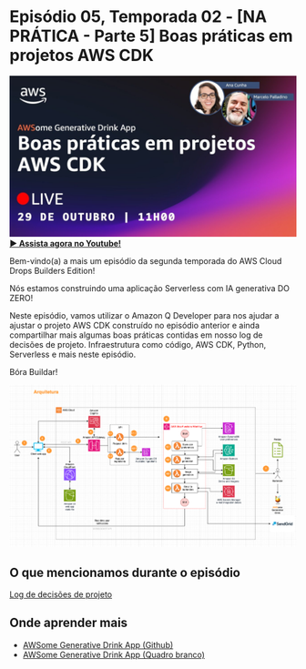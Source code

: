 # Episódio 05, Temporada 02 - [NA PRÁTICA - Parte 5] Boas práticas em projetos AWS CDK

[![YouTube video thumbnail](./thumb.jpg)](https://bit.ly/cdbe-s02e05)
**[&#x25b6; Assista agora no Youtube!](https://bit.ly/cdbe-s02e05)**

Bem-vindo(a) a mais um episódio da segunda temporada do AWS Cloud Drops Builders Edition!

Nós estamos construindo uma aplicação Serverless com IA generativa DO ZERO! 

Neste episódio, vamos utilizar o Amazon Q Developer para nos ajudar a ajustar o projeto AWS CDK construído no episódio anterior e ainda compartilhar mais algumas boas práticas contidas em nosso log de decisões de projeto. Infraestrutura como código, AWS CDK, Python, Serverless e mais neste episódio. 

Bóra Buildar!

![Software Architecture](../../images/architecture%20s02.png)

## O que mencionamos durante o episódio

[Log de decisões de projeto](../../decision%20log/s02/README.md)

## Onde aprender mais

- [AWSome Generative Drink App (Github)](https://bit.ly/awsome-generative-drink-app)
- [AWSome Generative Drink App (Quadro branco)](https://bit.ly/cdbe-s02-wb)